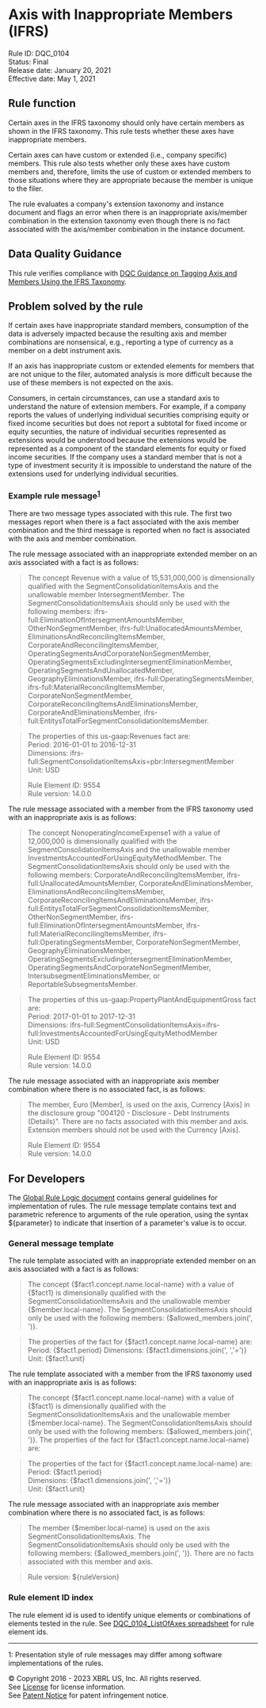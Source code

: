 # Axis with Inappropriate Members (IFRS)  
Rule ID: DQC_0104  
Status: Final  
Release date: January 20, 2021  
Effective date: May 1, 2021  
  
## Rule function
Certain axes in the IFRS taxonomy should only have certain members as shown in the IFRS taxonomy. This rule tests whether these axes have inappropriate members.  

Certain axes can have custom or extended (i.e., company specific) members. This rule also tests whether only these axes have custom members and, therefore, limits the use of custom or extended members to those situations where they are appropriate because the member is unique to the filer. 

The rule evaluates a company's extension taxonomy and instance document and flags an error when there is an inappropriate axis/member combination in the extension taxonomy even though there is no fact associated with the axis/member combination in the instance document.

## Data Quality Guidance 
This rule verifies compliance with [DQC Guidance on Tagging Axis and Members Using the IFRS Taxonomy](https://github.com/DataQualityCommittee/documentation/blob/master/guidance/tagging-ifrs.md).

## Problem solved by the rule
If certain axes have inappropriate standard members, consumption of the data is adversely impacted because the resulting axis and member combinations are nonsensical, e.g., reporting a type of currency as a member on a debt instrument axis. 

If an axis has inappropriate custom or extended elements for members that are not unique to the filer, automated analysis is more difficult because the use of these members is not expected on the axis. 

Consumers, in certain circumstances, can use a standard axis to understand the nature of extension members. For example, if a company reports the values of underlying individual securities comprising equity or fixed income securities but does not report a subtotal for fixed income or equity securities, the nature of individual securities represented as extensions would be understood because the extensions would be represented as a component of the standard elements for equity or fixed income securities.  If the company uses a standard member that is not a type of investment security it is impossible to understand the nature of the extensions used for underlying individual securities.   

### Example rule message<sup><a href="#1">1</a></sup>  
There are two message types associated with this rule.  The first two messages report  when there is a fact associated with the axis member combination and the third message is reported when no fact is associated with the axis and member combination. 

The rule message associated with an inappropriate extended member on an axis associated with a fact is as follows:

> The concept Revenue with a value of 15,531,000,000 is dimensionally qualified with the SegmentConsolidationItemsAxis and the unallowable member IntersegmentMember. The SegmentConsolidationItemsAxis should only be used with the  following  members: ifrs-full:EliminationOfIntersegmentAmountsMember, OtherNonSegmentMember, ifrs-full:UnallocatedAmountsMember, EliminationsAndReconcilingItemsMember, CorporateAndReconcilingItemsMember, OperatingSegmentsAndCorporateNonSegmentMember, OperatingSegmentsExcludingIntersegmentEliminationMember, OperatingSegmentsAndUnallocatedMember, GeographyEliminationsMember, ifrs-full:OperatingSegmentsMember, ifrs-full:MaterialReconcilingItemsMember, CorporateNonSegmentMember, CorporateReconcilingItemsAndEliminationsMember, CorporateAndEliminationsMember, ifrs-full:EntitysTotalForSegmentConsolidationItemsMember.  

> The properties of this us-gaap:Revenues fact are:  
> Period: 2016-01-01 to 2016-12-31  
> Dimensions: ifrs-full:SegmentConsolidationItemsAxis=pbr:IntersegmentMember  
> Unit: USD 
>    
> Rule Element ID: 9554  
> Rule version: 14.0.0

The rule message associated with a member from the IFRS taxonomy used with an inappropriate axis is as follows:

> The concept NonoperatingIncomeExpense1 with a value of 12,000,000 is dimensionally qualified with the SegmentConsolidationItemsAxis and the unallowable member InvestmentsAccountedForUsingEquityMethodMember. The SegmentConsolidationItemsAxis should only be used with the  following  members: CorporateAndReconcilingItemsMember, ifrs-full:UnallocatedAmountsMember, CorporateAndEliminationsMember, EliminationsAndReconcilingItemsMember, CorporateReconcilingItemsAndEliminationsMember, ifrs-full:EntitysTotalForSegmentConsolidationItemsMember, OtherNonSegmentMember, ifrs-full:EliminationOfIntersegmentAmountsMember, ifrs-full:MaterialReconcilingItemsMember, ifrs-full:OperatingSegmentsMember, CorporateNonSegmentMember, GeographyEliminationsMember, OperatingSegmentsExcludingIntersegmentEliminationMember, OperatingSegmentsAndCorporateNonSegmentMember, IntersubsegmentEliminationsMember, or ReportableSubsegmentsMember.

> The properties of this us-gaap:PropertyPlantAndEquipmentGross fact are:  
> Period: 2017-01-01 to 2017-12-31  
> Dimensions: ifrs-full:SegmentConsolidationItemsAxis=ifrs-full:InvestmentsAccountedForUsingEquityMethodMember  
> Unit: USD  
>    
> Rule Element ID: 9554  
> Rule version: 14.0.0
 
The rule message associated with an inappropriate axis member combination where there is no associated fact, is as follows:

> The member, Euro [Member], is used on the axis, Currency [Axis] in the disclosure group "004120 - Disclosure - Debt Instruments (Details)". There are no facts associated with this member and axis.  Extension members should not be used with the Currency [Axis]. 
>    
> Rule Element ID: 9554  
> Rule version: 14.0.0

## For Developers  
The [Global Rule Logic document](https://github.com/DataQualityCommittee/dqc_us_rules/blob/master/docs/GlobalRuleLogic.md) contains general guidelines for implementation of rules. The rule message template contains text and parametric reference to arguments of the rule operation, using the syntax ${parameter} to indicate that insertion of a parameter's value is to occur.  
  
### General message template  
The rule template associated with an inappropriate extended member on an axis associated with a fact is as follows:

> The concept {$fact1.concept.name.local-name} with a value of {$fact1} is dimensionally qualified with the SegmentConsolidationItemsAxis and the unallowable member {$member.local-name}. The SegmentConsolidationItemsAxis should only be used with the  following  members: {$allowed_members.join(', ')}.

> The properties of the fact for {$fact1.concept.name.local-name} are:  
> Period: {$fact1.period} 
> Dimensions: {$fact1.dimensions.join(', ','=')}  
> Unit: {$fact1.unit}

The rule template associated with a member from the IFRS taxonomy used with an inappropriate axis is as follows:

> The concept {$fact1.concept.name.local-name} with a value of {$fact1} is dimensionally qualified with the SegmentConsolidationItemsAxis and the unallowable member {$member.local-name}. The SegmentConsolidationItemsAxis should only be used with the  following  members: {$allowed_members.join(', ')}.
The properties of the fact for {$fact1.concept.name.local-name} are:

> The properties of the fact for {$fact1.concept.name.local-name} are:  
> Period: {$fact1.period}  
> Dimensions: {$fact1.dimensions.join(', ','=')}  
> Unit: {$fact1.unit}

The rule message associated with an inappropriate axis member combination where there is no associated fact, is as follows:

> The member {$member.local-name} is used on the axis SegmentConsolidationItemsAxis. The SegmentConsolidationItemsAxis should only be used with the  following  members: {$allowed_members.join(', ')}. There are no facts associated with this member and axis. 
  
> Rule version: ${ruleVersion}
  
### Rule element ID index  
The rule element id is used to identify unique elements or combinations of elements tested in the rule.
See [DQC_0104_ListOfAxes spreadsheet](DQC_0104_ListOfAxes.xlsx) for rule element ids.

___

<a name="1"></a>1:  Presentation style of rule messages may differ among software implementations of the rules.
  
© Copyright 2016 - 2023 XBRL US, Inc. All rights reserved.   
See [License](https://xbrl.us/dqc-license) for license information.  
See [Patent Notice](https://xbrl.us/dqc-patent) for patent infringement notice.  
